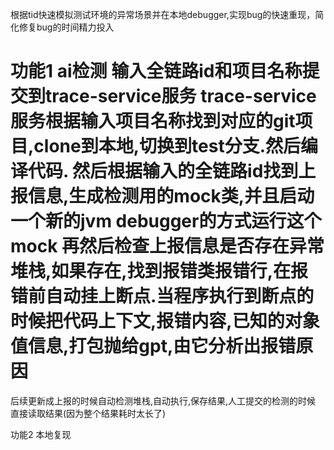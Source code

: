 
根据tid快速模拟测试环境的异常场景并在本地debugger,实现bug的快速重现，简化修复bug的时间精力投入

功能1
ai检测
输入全链路id和项目名称提交到trace-service服务 
trace-service服务根据输入项目名称找到对应的git项目,clone到本地,切换到test分支.然后编译代码.
然后根据输入的全链路id找到上报信息,生成检测用的mock类,并且启动一个新的jvm debugger的方式运行这个mock
再然后检查上报信息是否存在异常堆栈,如果存在,找到报错类报错行,在报错前自动挂上断点.当程序执行到断点的时候把代码上下文,报错内容,已知的对象值信息,打包抛给gpt,由它分析出报错原因
========
  后续更新成上报的时候自动检测堆栈,自动执行,保存结果,人工提交的检测的时候 直接读取结果(因为整个结果耗时太长了)


功能2
本地复现


